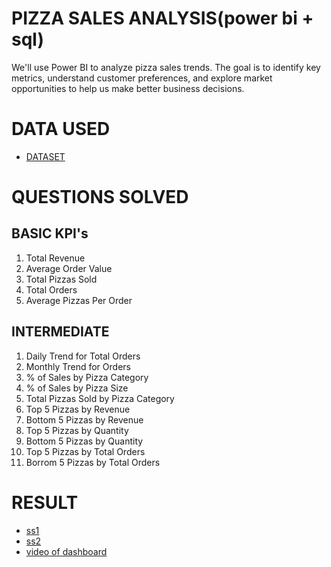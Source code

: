 # PIZZA SALES ANALYSIS(power bi + sql)
We'll use Power BI to analyze pizza sales trends. The goal is to identify key metrics, understand customer preferences, and explore market opportunities to help us make better business decisions.
# DATA USED
- <a href="https://github.com/vishalmehta01/projects/blob/main/pizza_sales.csv>">DATASET</a>
# QUESTIONS SOLVED
  ## BASIC KPI's
1. Total Revenue
2. Average Order Value
3. Total Pizzas Sold
4. Total Orders
5. Average Pizzas Per Order
  ## INTERMEDIATE
1. Daily Trend for Total Orders
2. Monthly Trend for Orders
3. % of Sales by Pizza Category
4. % of Sales by Pizza Size
5. Total Pizzas Sold by Pizza Category
6. Top 5 Pizzas by Revenue
7. Bottom 5 Pizzas by Revenue
8. Top 5 Pizzas by Quantity
9. Bottom 5 Pizzas by Quantity
10. Top 5 Pizzas by Total Orders
11. Borrom 5 Pizzas by Total Orders
# RESULT
- <a href = "https://github.com/vishalmehta01/projects/blob/main/Screenshot%20(563).png">ss1</a>
- <a href = "https://github.com/vishalmehta01/projects/blob/main/Screenshot%20(564).png">ss2</a>
- <a href = "https://github.com/vishalmehta01/projects/blob/main/powerbi%20dynamic%20dasboard.mp4">video of dashboard</a>

